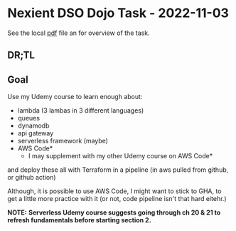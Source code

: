 # Nexient DSO Dojo Task - 2022-11-03
See the local [pdf](./2022-12-01_exer.pdf) file an for overview of the task.

## DR;TL
<something>

## Goal
Use my Udemy course to learn enough about:
* lambda (3 lambas in 3 different languages)
* queues
* dynamodb
* api gateway
* serverless framework (maybe)
* AWS Code*
    * I may supplement with my other Udemy course on AWS Code*

and deploy these all with Terraform in a pipeline (in aws pulled from github, or github action)

Although, it is possible to use AWS Code, I might want to stick to GHA, to get a little more practice with it (or not, code pipeline isn't that hard eitehr.)

**NOTE:**
**Serverless Udemy course suggests going through ch 20 & 21 to refresh fundamentals before starting section 2.**
